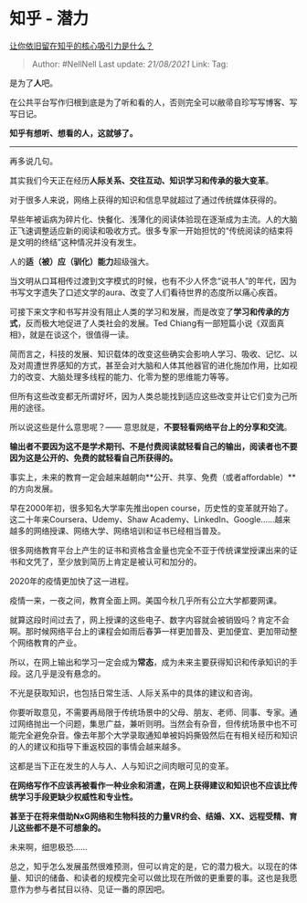 # 知乎 - 潜力
[让你依旧留在知乎的核心吸引力是什么？](https://www.zhihu.com/question/338089319/answer/1407181238)

> Author: #NellNell
> Last update: *21/08/2021*
> Link:
> Tag:

是为了**人**吧。

在公共平台写作归根到底是为了听和看的人，否则完全可以敝帚自珍写写博客、写写日记。

**知乎有想听、想看的人，这就够了。**

---

再多说几句。

其实我们今天正在经历**人际关系、交往互动、知识学习和传承的极大变革**。

对于很多人来说，网络上获得的知识和信息早就超过了通过传统媒体获得的。

早些年被诟病为碎片化、快餐化、浅薄化的阅读体验现在逐渐成为主流。人的大脑正飞速调整适应新的阅读和吸收方式。很多专家一开始担忧的“传统阅读的结束将是文明的终结”这种情况并没有发生。

人的**适（被）应（驯化）能力**超级强大。

当文明从口耳相传过渡到文字模式的时候，也有不少人怀念“说书人”的年代，因为书写文字遗失了口述文学的aura、改变了人们看待世界的态度所以痛心疾首。

可接下来文字和书写并没有阻止人类的学习和发展，而是改变了**学习和传承的方式**，反而极大地促进了人类社会的发展。Ted Chiang有一部短篇小说《双面真相》，就是在谈这个，很值得一读。

简而言之，科技的发展、知识载体的改变这些确实会影响人学习、吸收、记忆、以及对周遭世界感知的方式，甚至会对大脑和人体其他器官的进化施加作用，比如视力的改变、大脑处理多线程的能力、化零为整的思维能力等等。

但所有这些改变都无所谓好坏，因为人类总能找到适应这些改变并让它们变为己所用的途径。

所以说这些是什么意思呢？—— 意思就是，**不要轻看网络平台上的分享和交流**。

**输出者不要因为这不是学术期刊、不是付费阅读就轻看自己的输出，阅读者也不要因为这是公开的、免费的就轻看自己所获得的。**

事实上，未来的教育一定会越来越朝向**公开、共享、免费（或者affordable）**的方向发展。

早在2000年初，很多知名大学率先推出open course，历史性的变革就开始了。这二十年来Coursera、Udemy、Shaw Academy、LinkedIn、Google……越来越多的网络授课、网络大学、网络培训和证书已经相当普及。

很多网络教育平台上产生的证书和资格含金量也完全不亚于传统课堂授课出来的证书和文凭了，至少放到简历上肯定是被认可和加分的。

2020年的疫情更加快了这一进程。

疫情一来，一夜之间，教育全面上网。美国今秋几乎所有公立大学都要网课。

就算这段时间过去了，网上授课的这些电子、数字内容就会被销毁吗？肯定不会啊。那时候网络平台上的课程会如雨后春笋一样更加普及、更加便宜、更加带动整个网络教育的产业。

所以，在网上输出和学习一定会成为**常态**，成为未来主要获得知识和传承知识的手段。这几乎是没有悬念的。

不光是获取知识，也包括日常生活、人际关系中的具体的建议和咨询。

你要听取意见，不需要再局限于传统场景中的父母、朋友、老师、同事、专家。通过网络抛出一个问题，集思广益，兼听则明。当然会有杂音，但传统场景中也不可能完全避免杂音。像去年那个大学录取通知单被妈妈撕毁然后在有相关经历和知识的人的建议和指导下重返校园的事情会越来越多。

这都是当下正在发生的人与人、人与知识之间肉眼可见的变革。

**在网络写作不应该再被看作一种业余和消遣，在网上获得建议和知识也不应该比传统学习手段更缺少权威性和专业性。**

**甚至于在将来借助NxG网络和生物科技的力量VR约会、结婚、XX、远程受精、育儿这些都不是不可想象的。**

未来啊，细思极恐……

总之，知乎怎么发展虽然很难预测，但可以肯定的是，它的潜力极大。以现在的体量、知识的储备、和读者的规模完全可以做比现在所做的更重要的事。这也是我愿意作为参与者拭目以待、见证一番的原因吧。
